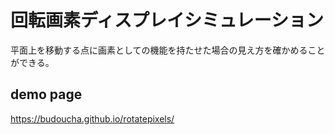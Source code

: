 # 回転画素ディスプレイシミュレーション
平面上を移動する点に画素としての機能を持たせた場合の見え方を確かめることができる。

## demo page
https://budoucha.github.io/rotatepixels/

